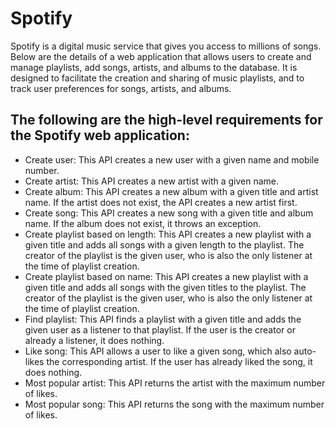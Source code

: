 # Spotify
Spotify is a digital music service that gives you access to millions of songs. Below are the details of a web application that allows users to create and manage playlists, add songs, artists, and albums to the database. It is designed to facilitate the creation and sharing of music playlists, and to track user preferences for songs, artists, and albums.

## The following are the high-level requirements for the Spotify web application:

* Create user: This API creates a new user with a given name and mobile number.
* Create artist: This API creates a new artist with a given name.
* Create album: This API creates a new album with a given title and artist name. If the artist does not exist, the API creates a new artist first.
* Create song: This API creates a new song with a given title and album name. If the album does not exist, it throws an exception.
* Create playlist based on length: This API creates a new playlist with a given title and adds all songs with a given length to the playlist. The creator of the playlist is the given user, who is also the only listener at the time of playlist creation.
* Create playlist based on name: This API creates a new playlist with a given title and adds all songs with the given titles to the playlist. The creator of the playlist is the given user, who is also the only listener at the time of playlist creation.
* Find playlist: This API finds a playlist with a given title and adds the given user as a listener to that playlist. If the user is the creator or already a listener, it does nothing.
* Like song: This API allows a user to like a given song, which also auto-likes the corresponding artist. If the user has already liked the song, it does nothing.
* Most popular artist: This API returns the artist with the maximum number of likes.
* Most popular song: This API returns the song with the maximum number of likes.
